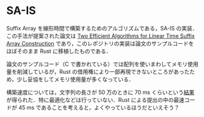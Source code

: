 # SA-IS

Suffix Array を線形時間で構築するためのアルゴリズムである，SA-IS の実装．この手法が提案された論文は [Two Efficient Algorithms for Linear Time Suffix Array Construction](https://ieeexplore.ieee.org/document/5582081) であり，このレポジトリの実装は論文のサンプルコードをほぼそのまま Rust に移植したものである．

論文のサンプルコード（C で書かれている）では配列を使いまわしてメモリ使用量を削減しているが，Rust の借用権により一部再現できないところがあったため，少し妥協をしてメモリ使用量が多くなっている．

構築速度については，文字列の長さが 50 万のときに 70 ms くらいという[結果](https://judge.yosupo.jp/submission/129338)が得られた．特に最適化などは行っていない．Rust による提出の中の最速コードが 45 ms であることを考えると，よくやっているほうだといえそう？
